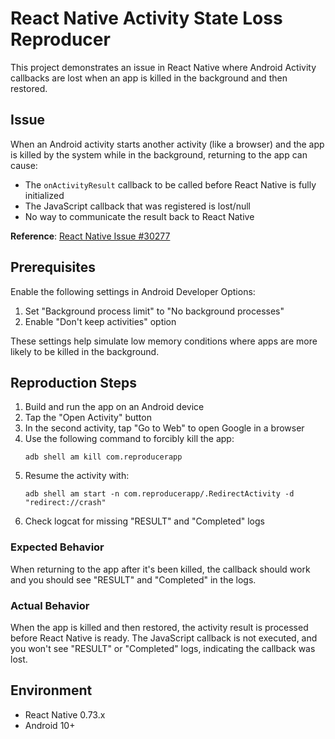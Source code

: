 # React Native Activity State Loss Reproducer

This project demonstrates an issue in React Native where Android Activity callbacks are lost when an app is killed in the background and then restored.

## Issue

When an Android activity starts another activity (like a browser) and the app is killed by the system while in the background, returning to the app can cause:
- The `onActivityResult` callback to be called before React Native is fully initialized
- The JavaScript callback that was registered is lost/null
- No way to communicate the result back to React Native

**Reference**: [React Native Issue #30277](https://github.com/facebook/react-native/issues/30277)

## Prerequisites

Enable the following settings in Android Developer Options:
1. Set "Background process limit" to "No background processes"
2. Enable "Don't keep activities" option

These settings help simulate low memory conditions where apps are more likely to be killed in the background.

## Reproduction Steps

1. Build and run the app on an Android device
2. Tap the "Open Activity" button
3. In the second activity, tap "Go to Web" to open Google in a browser
4. Use the following command to forcibly kill the app:
   ```
   adb shell am kill com.reproducerapp
   ```
5. Resume the activity with:
   ```
   adb shell am start -n com.reproducerapp/.RedirectActivity -d "redirect://crash"
   ```
6. Check logcat for missing "RESULT" and "Completed" logs

### Expected Behavior
When returning to the app after it's been killed, the callback should work and you should see "RESULT" and "Completed" in the logs.

### Actual Behavior
When the app is killed and then restored, the activity result is processed before React Native is ready. The JavaScript callback is not executed, and you won't see "RESULT" or "Completed" logs, indicating the callback was lost.

## Environment
- React Native 0.73.x
- Android 10+
